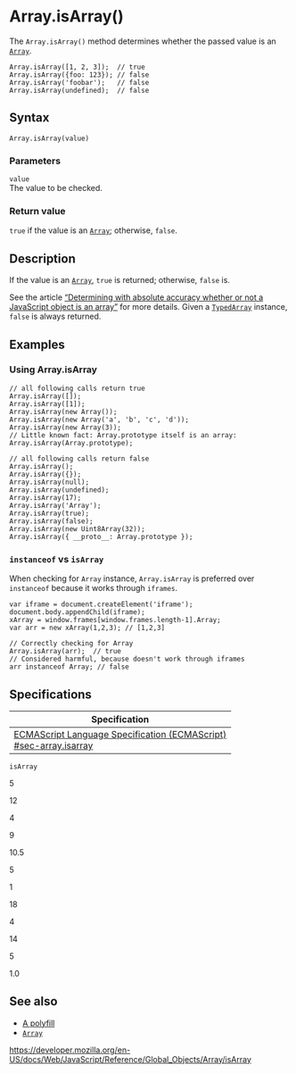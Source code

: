 Array.isArray()
===============

The `Array.isArray()` method determines whether the passed value is an [`Array`](../array).

    Array.isArray([1, 2, 3]);  // true
    Array.isArray({foo: 123}); // false
    Array.isArray('foobar');   // false
    Array.isArray(undefined);  // false

Syntax
------

    Array.isArray(value)

### Parameters

`value`  
The value to be checked.

### Return value

`true` if the value is an [`Array`](../array); otherwise, `false`.

Description
-----------

If the value is an [`Array`](../array), `true` is returned; otherwise, `false` is.

See the article [“Determining with absolute accuracy whether or not a JavaScript object is an array”](https://web.mit.edu/jwalden/www/isArray.html) for more details. Given a [`TypedArray`](../typedarray) instance, `false` is always returned.

Examples
--------

### Using Array.isArray

    // all following calls return true
    Array.isArray([]);
    Array.isArray([1]);
    Array.isArray(new Array());
    Array.isArray(new Array('a', 'b', 'c', 'd'));
    Array.isArray(new Array(3));
    // Little known fact: Array.prototype itself is an array:
    Array.isArray(Array.prototype);

    // all following calls return false
    Array.isArray();
    Array.isArray({});
    Array.isArray(null);
    Array.isArray(undefined);
    Array.isArray(17);
    Array.isArray('Array');
    Array.isArray(true);
    Array.isArray(false);
    Array.isArray(new Uint8Array(32));
    Array.isArray({ __proto__: Array.prototype });

### `instanceof` vs `isArray`

When checking for `Array` instance, `Array.isArray` is preferred over `instanceof` because it works through `iframes`.

    var iframe = document.createElement('iframe');
    document.body.appendChild(iframe);
    xArray = window.frames[window.frames.length-1].Array;
    var arr = new xArray(1,2,3); // [1,2,3]

    // Correctly checking for Array
    Array.isArray(arr);  // true
    // Considered harmful, because doesn't work through iframes
    arr instanceof Array; // false

Specifications
--------------

<table><thead><tr class="header"><th>Specification</th></tr></thead><tbody><tr class="odd"><td><a href="https://tc39.es/ecma262/#sec-array.isarray">ECMAScript Language Specification (ECMAScript)<br />
<span class="small">#sec-array.isarray</span></a></td></tr></tbody></table>

`isArray`

5

12

4

9

10.5

5

1

18

4

14

5

1.0

See also
--------

-   [A polyfill](https://github.com/behnammodi/polyfill/blob/master/array.polyfill.js)
-   [`Array`](../array)

<a href="https://developer.mozilla.org/en-US/docs/Web/JavaScript/Reference/Global_Objects/Array/isArray" class="_attribution-link">https://developer.mozilla.org/en-US/docs/Web/JavaScript/Reference/Global_Objects/Array/isArray</a>
